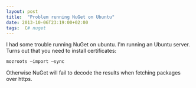 ```yaml
---
layout: post
title:  "Problem running NuGet on Ubuntu"
date: 2013-10-06T23:19:00+02:00
tags:  C# nuget
---
```


I had some trouble running NuGet on ubuntu. I'm running an Ubuntu server. Turns out that you need to install certificates:

```bash
mozroots –import –sync
```

Otherwise NuGet will fail to decode the results when fetching packages over https.
